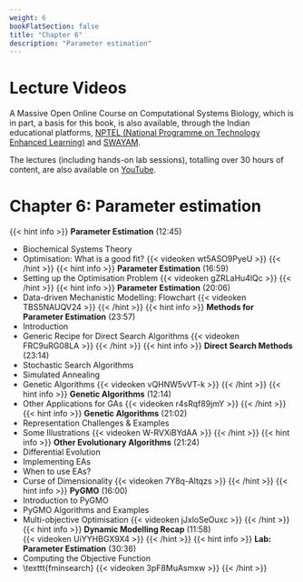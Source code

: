 ```yaml
---
weight: 6
bookFlatSection: false
title: "Chapter 6"
description: "Parameter estimation"
---
```


# Lecture Videos

A Massive Open Online Course on Computational Systems Biology, which is in part, a basis for this book, is also available, through the Indian educational platforms, [NPTEL (National Programme on Technology Enhanced Learning)](https://nptel.ac.in/) and [SWAYAM](https://swayam.gov.in/). 

The lectures (including hands-on lab sessions), totalling over 30 hours of content, are also available on [YouTube](https://www.youtube.com/playlist?list=PLHkR7OTZy5OPhDKvFJ_Xc-PuQFw4-oCZ4).

# Chapter 6: Parameter estimation

{{< hint info >}}
**Parameter Estimation** (12:45)  
 - Biochemical Systems Theory
 - Optimisation: What is a good fit?
{{< videoken wt5ASO9PyeU >}}
{{< /hint >}}
{{< hint info >}}
**Parameter Estimation** (16:59)  
 - Setting up the Optimisation Problem
{{< videoken gZRLaHu4lQc >}}
{{< /hint >}}
{{< hint info >}}
**Parameter Estimation** (20:06)  
 - Data-driven Mechanistic Modelling: Flowchart
{{< videoken TBS5NAUQV24 >}}
{{< /hint >}}
{{< hint info >}}
**Methods for Parameter Estimation** (23:57)  
 - Introduction
 - Generic Recipe for Direct Search Algorithms
{{< videoken FRC9uRG08LA >}}
{{< /hint >}}
{{< hint info >}}
**Direct Search Methods** (23:14)  
 - Stochastic Search Algorithms
 - Simulated Annealing
 - Genetic Algorithms
{{< videoken vQHNW5vVT-k >}}
{{< /hint >}}
{{< hint info >}}
**Genetic Algorithms** (12:14)  
 - Other Applications for GAs
{{< videoken r4sRqf89jmY >}}
{{< /hint >}}
{{< hint info >}}
**Genetic Algorithms** (21:02)  
 - Representation Challenges \& Examples
 - Some Illustrations
{{< videoken W-RVXiBYdAA >}}
{{< /hint >}}
{{< hint info >}}
**Other Evolutionary Algorithms** (21:24)  
 - Differential Evolution
 - Implementing EAs
 - When to use EAs?
 - Curse of Dimensionality
{{< videoken 7Y8q-Altqzs >}}
{{< /hint >}}
{{< hint info >}}
**PyGMO** (16:00)  
 - Introduction to PyGMO
 - PyGMO Algorithms and Examples
 - Multi-objective Optimisation
{{< videoken jJxloSeOuxc >}}
{{< /hint >}}
{{< hint info >}}
**Dynamic Modelling Recap** (11:58)  
{{< videoken UiYYHBGX9X4 >}}
{{< /hint >}}
{{< hint info >}}
**Lab: Parameter Estimation** (30:36)  
 - Computing the Objective Function
 - \texttt{fminsearch}
{{< videoken 3pF8MuAsmxw >}}
{{< /hint >}}
